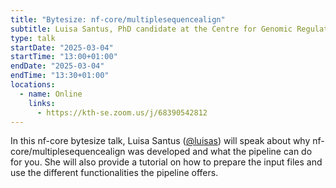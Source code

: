 ```yaml
---
title: "Bytesize: nf-core/multiplesequencealign"
subtitle: Luisa Santus, PhD candidate at the Centre for Genomic Regulation (CRG)
type: talk
startDate: "2025-03-04"
startTime: "13:00+01:00"
endDate: "2025-03-04"
endTime: "13:30+01:00"
locations:
  - name: Online
    links:
      - https://kth-se.zoom.us/j/68390542812
---
```


In this nf-core bytesize talk, Luisa Santus ([@luisas](https://github.com/luisas)) will speak about why nf-core/multiplesequencealign was developed and what the pipeline can do for you.
She will also provide a tutorial on how to prepare the input files and use the different functionalities the pipeline offers.
